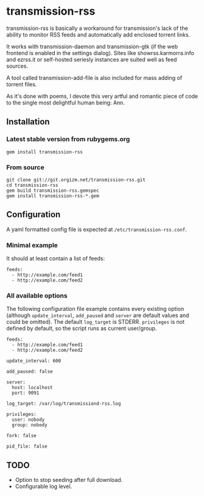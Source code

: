 transmission-rss
================

transmission-rss is basically a workaround for transmission's lack of the
ability to monitor RSS feeds and automatically add enclosed torrent links.

It works with transmission-daemon and transmission-gtk (if the web frontend
is enabled in the settings dialog). Sites like showrss.karmorra.info and
ezrss.it or self-hosted seriesly instances are suited well as feed sources.

A tool called transmission-add-file is also included for mass adding of
torrent files.

As it's done with poems, I devote this very artful and romantic piece of
code to the single most delightful human being: Ann.

Installation
------------

### Latest stable version from rubygems.org

    gem install transmission-rss

### From source

    git clone git://git.orgizm.net/transmission-rss.git
    cd transmission-rss
    gem build transmission-rss.gemspec
    gem install transmission-rss-*.gem

Configuration
-------------

A yaml formatted config file is expected at `/etc/transmission-rss.conf`.

### Minimal example

It should at least contain a list of feeds:

    feeds:
      - http://example.com/feed1
      - http://example.com/feed2

### All available options

The following configuration file example contains every existing option
(although `update_interval`, `add_paused` and `server` are default values
and could be omitted). The default `log_target` is STDERR. `privileges` is
not defined by default, so the script runs as current user/group.

    feeds:
      - http://example.com/feed1
      - http://example.com/feed2

    update_interval: 600

    add_paused: false

    server:
      host: localhost
      port: 9091

    log_target: /var/log/transmissiond-rss.log

    privileges:
      user: nobody
      group: nobody

    fork: false

    pid_file: false

TODO
----

* Option to stop seeding after full download.
* Configurable log level.
